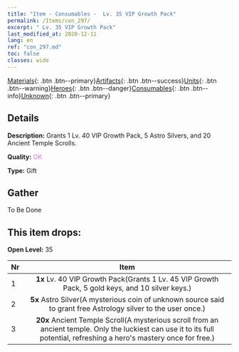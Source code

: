 ```yaml
---
title: "Item - Consumables -  Lv. 35 VIP Growth Pack"
permalink: /Items/con_297/
excerpt: " Lv. 35 VIP Growth Pack"
last_modified_at: 2020-12-11
lang: en
ref: "con_297.md"
toc: false
classes: wide
---
```

 [Materials](/Items/){: .btn .btn--primary}[Artifacts](/Items/Artifacts/){: .btn .btn--success}[Units](/Items/Units/){: .btn .btn--warning}[Heroes](/Items/Heroes/){: .btn .btn--danger}[Consumables](/Items/Consumables/){: .btn .btn--info}[Unknown](/Items/Unknown/){: .btn .btn--primary}

## Details
 **Description:** Grants 1 Lv. 40 VIP Growth Pack, 5 Astro Silvers, and 20 Ancient Temple Scrolls.

 **Quality:** <span style="color: #DA70D6">OK</span>

 **Type:** Gift

## Gather

  To Be Done

## This item drops:

 **Open Level:** 35

  | Nr |      Item    |
  |:---|:------------:|
  | 1 |  **1x** Lv. 40 VIP Growth Pack(Grants 1 Lv. 45 VIP Growth Pack, 5 gold keys, and 10 silver keys.) | 
  | 2 |  **5x** Astro Silver(A mysterious coin of unknown source said to grant free Astrology silver to the user once.) | 
  | 3 |  **20x** Ancient Temple Scroll(A mysterious scroll from an ancient temple. Only the luckiest can use it to its full potential, refreshing a hero's mastery once for free.) | 
